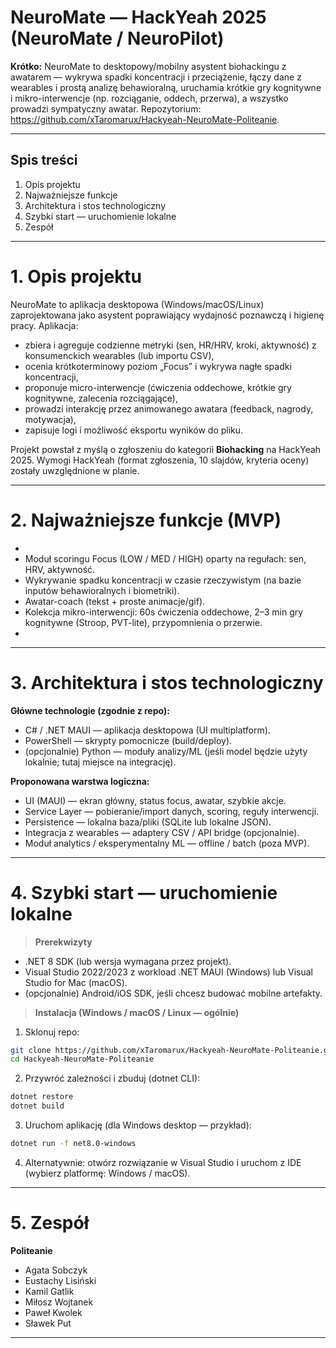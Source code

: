 # NeuroMate — HackYeah 2025 (NeuroMate / NeuroPilot)

**Krótko:** NeuroMate to desktopowy/mobilny asystent biohackingu z awatarem — wykrywa spadki koncentracji i przeciążenie, łączy dane z wearables i prostą analizę behawioralną, uruchamia krótkie gry kognitywne i mikro-interwencje (np. rozciąganie, oddech, przerwa), a wszystko prowadzi sympatyczny awatar. Repozytorium: https://github.com/xTaromarux/Hackyeah-NeuroMate-Politeanie.

---

## Spis treści
1. Opis projektu  
2. Najważniejsze funkcje  
3. Architektura i stos technologiczny  
4. Szybki start — uruchomienie lokalne  
5. Zespół
---

# 1. Opis projektu
NeuroMate to aplikacja desktopowa (Windows/macOS/Linux) zaprojektowana jako asystent poprawiający wydajność poznawczą i higienę pracy. Aplikacja:
- zbiera i agreguje codzienne metryki (sen, HR/HRV, kroki, aktywność) z konsumenckich wearables (lub importu CSV),  
- ocenia krótkoterminowy poziom „Focus” i wykrywa nagłe spadki koncentracji,  
- proponuje micro-interwencje (ćwiczenia oddechowe, krótkie gry kognitywne, zalecenia rozciągające),  
- prowadzi interakcję przez animowanego awatara (feedback, nagrody, motywacja),  
- zapisuje logi i możliwość eksportu wyników do pliku.  

Projekt powstał z myślą o zgłoszeniu do kategorii **Biohacking** na HackYeah 2025. Wymogi HackYeah (format zgłoszenia, 10 slajdów, kryteria oceny) zostały uwzględnione w planie.

---

# 2. Najważniejsze funkcje (MVP)
- 
- Moduł scoringu Focus (LOW / MED / HIGH) oparty na regułach: sen, HRV, aktywność.  
- Wykrywanie spadku koncentracji w czasie rzeczywistym (na bazie inputów behawioralnych i biometriki).  
- Awatar-coach (tekst + proste animacje/gif).  
- Kolekcja mikro-interwencji: 60s ćwiczenia oddechowe, 2–3 min gry kognitywne (Stroop, PVT-lite), przypomnienia o przerwie.  
- 

---

# 3. Architektura i stos technologiczny
**Główne technologie (zgodnie z repo):**
- C# / .NET MAUI — aplikacja desktopowa (UI multiplatform).  
- PowerShell — skrypty pomocnicze (build/deploy).  
- (opcjonalnie) Python — moduły analizy/ML (jeśli model będzie użyty lokalnie; tutaj miejsce na integrację).  

**Proponowana warstwa logiczna:**
- UI (MAUI) — ekran główny, status focus, awatar, szybkie akcje.  
- Service Layer — pobieranie/import danych, scoring, reguły interwencji.  
- Persistence — lokalna baza/pliki (SQLite lub lokalne JSON).  
- Integracja z wearables — adaptery CSV / API bridge (opcjonalnie).  
- Moduł analytics / eksperymentalny ML — offline / batch (poza MVP).

---

# 4. Szybki start — uruchomienie lokalne

> **Prerekwizyty**
- .NET 8 SDK (lub wersja wymagana przez projekt).  
- Visual Studio 2022/2023 z workload .NET MAUI (Windows) lub Visual Studio for Mac (macOS).  
- (opcjonalnie) Android/iOS SDK, jeśli chcesz budować mobilne artefakty.  

> **Instalacja (Windows / macOS / Linux — ogólnie)**

1. Sklonuj repo:
```bash
git clone https://github.com/xTaromarux/Hackyeah-NeuroMate-Politeanie.git
cd Hackyeah-NeuroMate-Politeanie
```

2. Przywróć zależności i zbuduj (dotnet CLI):
```bash
dotnet restore
dotnet build
```

3. Uruchom aplikację (dla Windows desktop — przykład):
```bash
dotnet run -f net8.0-windows
```

4. Alternatywnie: otwórz rozwiązanie w Visual Studio i uruchom z IDE (wybierz platformę: Windows / macOS).

---

# 5. Zespół
**Politeanie**
- Agata Sobczyk
- Eustachy Lisiński
- Kamil Gatlik
- Miłosz Wojtanek
- Paweł Kwolek
- Sławek Put 

---

